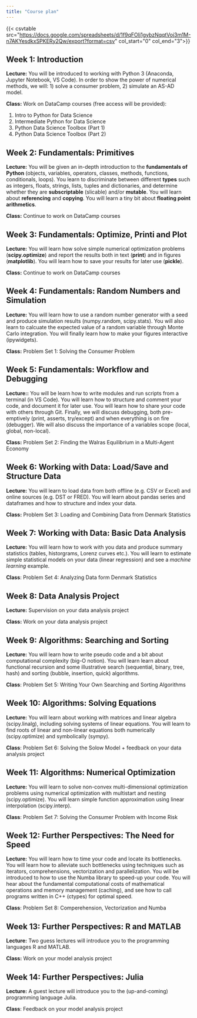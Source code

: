 ```yaml
---
title: "Course plan"
---
```

{{< csvtable src="https://docs.google.com/spreadsheets/d/1f9qFOIj1gybzNqqtVoj3m1M-n7AKYesdkxSPKERy2Qw/export?format=csv" col_start="0" col_end="3">}}

## Week 1: Introduction

**Lecture:** You will be introduced to working with Python 3 (Anaconda, Jupyter Notebook, VS Code). In order to show the power of numerical methods, we will: 1) solve a consumer problem, 2) simulate an AS-AD model.

**Class:** Work on DataCamp courses (free access will be provided):

1. Intro to Python for Data Science
2. Intermediate Python for Data Science
3. Python Data Science Toolbox (Part 1)
4. Python Data Science Toolbox (Part 2)

## Week 2: Fundamentals: Primitives

**Lecture:** You will be given an in-depth introduction to the **fundamentals of Python** (objects, variables, operators, classes, methods, functions, conditionals, loops). You learn to discriminate between different **types** such as integers, floats, strings, lists, tuples and dictionaries, and determine whether they are **subscriptable** (slicable) and/or **mutable**. You will learn about **referencing** and **copying**. You will learn a tiny bit about **floating point arithmetics**.

**Class:** Continue to work on DataCamp courses

## Week 3: Fundamentals: Optimize, Printi and Plot

**Lecture:** You will learn how solve simple numerical optimization problems (**scipy.optimize**) and report the results both in text (**print**) and in figures (**matplotlib**). You will learn how to save your results for later use (**pickle**).

**Class:** Continue to work on DataCamp courses

## Week 4: Fundamentals: Random Numbers and Simulation

**Lecture:** You will learn how to use a random number generator with a seed and produce simulation results (numpy.random, scipy.stats). You will also learn to calcuate the expected value of a random variable through Monte Carlo integration. You will finally learn how to make your figures interactive (ipywidgets).

**Class:** Problem Set 1: Solving the Consumer Problem

## Week 5: Fundamentals: Workflow and Debugging

**Lecture::** You will be learn how to write modules and run scripts from a terminal (in VS Code). You will learn how to structure and comment your code, and document it for later use. You will learn how to share your code with others through Git. Finally, we will discuss debugging, both pre-emptively (print, asserts, try/except) and when everything is on fire (debugger). We will also discuss the importance of a variables scope (local, global, non-local).

**Class:** Problem Set 2: Finding the Walras Equilibrium in a Multi-Agent Economy 

## Week 6: Working with Data: Load/Save and Structure Data

**Lecture:** You will learn to load data from both offline (e.g. CSV or Excel) and online sources (e.g. DST or FRED). You will learn about pandas series and dataframes and how to structure and index your data. 

**Class:** Problem Set 3: Loading and Combining Data from Denmark Statistics

## Week 7: Working with Data: Basic Data Analysis

**Lecture:** You will learn how to work with you data and produce summary statistics (tables, historgrams, Lorenz curves etc.). You will learn to estimate simple statistical models on your data (linear regression) and see a *machine learning* example.

**Class**: Problem Set 4: Analyzing Data form Denmark Statistics

## Week 8:  Data Analysis Project

**Lecture:** Supervision on your data analysis project

**Class:** Work on your data analysis project

## Week 9: Algorithms: Searching and Sorting

**Lecture:** You will learn how to write pseudo code and a bit about computational complexity (big-O notion). You will learn learn about functional recursion and some illustrative search (sequential, binary, tree, hash) and sorting (bubble, insertion, quick) algorithms.

**Class**: Problem Set 5: Writing Your Own Searching and Sorting Algorithms

## Week 10: Algorithms: Solving Equations

**Lecture:** You will learn about working with matrices and linear algebra (scipy.linalg), including solving systems of linear equations. You will learn to find roots of linear and non-linear equations both numerically (scipy.optimize) and symbolically (sympy).

**Class**: Problem Set 6: Solving the Solow Model + feedback on your data analysis project

## Week 11: Algorithms: Numerical Optimization

**Lecture:** You will learn to solve non-convex multi-dimensional optimization problems using numerical optimization with multistart and nesting (scipy.optimize). You will learn simple function approximation using linear interpolation (scipy.interp). 

**Class**: Problem Set 7: Solving the Consumer Problem with Income Risk

## Week 12: Further Perspectives: The Need for Speed

**Lecture:** You will learn how to time your code and locate its bottlenecks. You will learn how to alleviate such bottlenecks using techniques such as iterators, comprehensions, vectorization and parallelization. You will be introduced to how  to use the Numba library to speed-up your code. You will hear about the fundamental computational costs of mathematical operations and memory management (caching), and see how to call programs written in C++ (ctypes) for optimal speed.

**Class**: Problem Set 8: Comperehension, Vectorization and Numba

## Week 13: Further Perspectives: R and MATLAB

**Lecture:** Two guess lectures will introduce you to the programming languages R and MATLAB.

**Class:** Work on your model analysis project

## Week 14: Further Perspectives: Julia

**Lecture:** A guest lecture will introduce you to the (up-and-coming) programming language Julia.

**Class**: Feedback on your model analysis project
